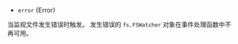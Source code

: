 <!-- YAML
added: v0.5.8
-->

* `error` {Error}

当监视文件发生错误时触发。
发生错误的 `fs.FSWatcher` 对象在事件处理函数中不再可用。

